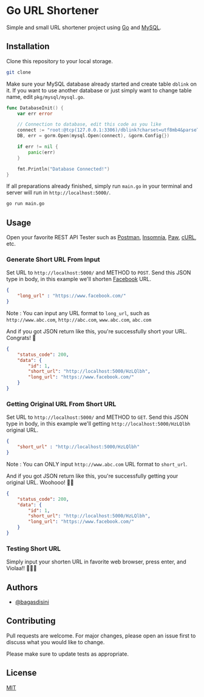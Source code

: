# Go URL Shortener

Simple and small URL shortener project using [Go](https://go.dev/) and [MySQL](https://www.mysql.com/).

## Installation

Clone this repository to your local storage.

```bash
git clone 
```

Make sure your MySQL database already started and create table `dblink` on it. If you want to use another database or just simply want to change table name, edit `pkg/mysql/mysql.go`.

```go
func DatabaseInit() {
	var err error

	// Connection to database, edit this code as you like
	connect := "root:@tcp(127.0.0.1:3306)/dblink?charset=utf8mb4&parseTime=True&loc=Local"
	DB, err = gorm.Open(mysql.Open(connect), &gorm.Config{})

	if err != nil {
		panic(err)
	}

	fmt.Println("Database Connected!")
}
```

If all preparations already finished, simply run `main.go` in your terminal and server will run in `http://localhost:5000/`.

```bash
go run main.go
```

## Usage

Open your favorite REST API Tester such as [Postman](https://www.postman.com/), [Insomnia](https://insomnia.rest/), [Paw](https://paw.cloud/), [cURL](https://curl.se/), etc.

### Generate Short URL From Input

Set URL to `http://localhost:5000/` and METHOD to `POST`. Send this JSON type in body, in this example we'll shorten [Facebook](https://www.facebook.com/) URL.

```json
{
    "long_url" : "https://www.facebook.com/"
}
```
Note : You can input any URL format to `long_url`, such as `http://www.abc.com`, `http://abc.com`, `www.abc.com`, `abc.com`

And if you got JSON return like this, you're successfully short your URL. Congrats! 🎉

```json
{
    "status_code": 200,
    "data": {
        "id": 1,
        "short_url": "http://localhost:5000/HzLQlbh",
        "long_url": "https://www.facebook.com/"
    }
}
```

### Getting Original URL From Short URL

Set URL to `http://localhost:5000/` and METHOD to `GET`. Send this JSON type in body, in this example we'll getting `http://localhost:5000/HzLQlbh` original URL.

```json
{
    "short_url" : "http://localhost:5000/HzLQlbh"
}
```
Note : You can ONLY input `http://www.abc.com` URL format to `short_url`.

And if you got JSON return like this, you're successfully getting your original URL. Woohooo! 🎉🎉

```json
{
    "status_code": 200,
    "data": {
        "id": 1,
        "short_url": "http://localhost:5000/HzLQlbh",
        "long_url": "https://www.facebook.com/"
    }
}
```

### Testing Short URL

Simply input your shorten URL in favorite web browser, press enter, and Violaa!! 🎉🎉🎉

## Authors

- [@bagasdisini](https://www.github.com/bagasdisini)

## Contributing

Pull requests are welcome. For major changes, please open an issue first
to discuss what you would like to change.

Please make sure to update tests as appropriate.

## License

[MIT](https://choosealicense.com/licenses/mit/)
